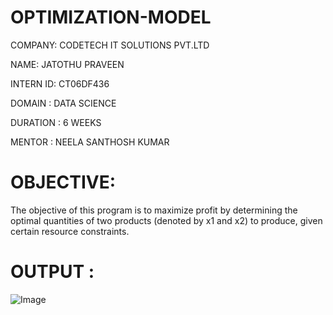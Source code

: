# OPTIMIZATION-MODEL
COMPANY: CODETECH IT SOLUTIONS PVT.LTD

NAME: JATOTHU PRAVEEN

INTERN ID: CT06DF436

DOMAIN : DATA SCIENCE

DURATION : 6 WEEKS

MENTOR : NEELA SANTHOSH KUMAR

# OBJECTIVE:

The objective of this program is to maximize profit by determining the optimal quantities of two products (denoted by x1 and x2) to produce, given certain resource constraints.

# OUTPUT :

![Image](https://github.com/user-attachments/assets/49723144-c974-4356-86c0-fd88df18b7d5)


